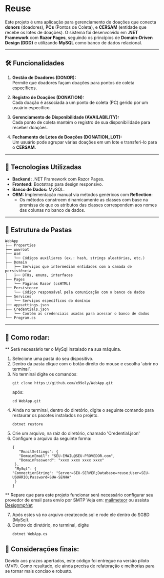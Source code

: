 # Reuse

Este projeto é uma aplicação para gerenciamento de doações que conecta **donors** (doadores), **PCs** (Pontos de Coleta), e **CERSAM** (entidade que recebe os lotes de doações). O sistema foi desenvolvido em **.NET Framework** com **Razor Pages**, seguindo os princípios de **Domain-Driven Design (DDD)** e utilizando **MySQL** como banco de dados relacional.

---

## 🛠️ Funcionalidades

1. **Gestão de Doadores (DONOR):**  
   Permite que doadores façam doações para pontos de coleta específicos.

2. **Registro de Doações (DONATION):**  
   Cada doação é associada a um ponto de coleta (PC) gerido por um usuário específico.

3. **Gerenciamento de Disponibilidade (AVAILABILITY):**  
   Cada ponto de coleta mantém o registro de sua disponibilidade para receber doações.

4. **Fechamento de Lotes de Doações (DONATION_LOT):**  
   Um usuário pode agrupar várias doações em um lote e transferi-lo para o **CERSAM**.

---

## 🔧 Tecnologias Utilizadas

- **Backend:** .NET Framework com Razor Pages.
- **Frontend:** Bootstrap para design responsivo.
- **Banco de Dados:** MySQL.
- **ORM:** Implementação manual via métodos genéricos com **Reflection**:
  - Os métodos constroem dinamicamente as classes com base na premissa de que os atributos das classes correspondem aos nomes das colunas no banco de dados.

---

## 📂 Estrutura de Pastas

```plaintext
WebApp
├── Properties
├── wwwroot
├── Aid
│   └── Códigos auxiliares (ex.: hash, strings aleatórias, etc.)
├── Domain
│   ├── Serviços que intermediam entidades com a camada de persistência
│   ├── DTOs, enums, interfaces
├── Pages
│   └── Páginas Razor (csHTML)
├── Persistence
│   └── Código responsável pela comunicação com o banco de dados
├── Services
│   └── Serviços específicos do domínio
├── appsettings.json
├── Credentials.json
│   └── Contém as credenciais usadas para acessar o banco de dados
└── Program.cs
```
---
## 🚀 Como rodar:
** Será necessário ter o MySql instalado na sua máquina.
1. Selecione uma pasta do seu dispositivo.
2. Dentro da pasta clique com o botão direito do mouse e escolha 'abrir no terminal'.
3. No terminal digite os comandos:
   ```
   git clone https://github.com/x99oly/WebApp.git
   ```
   após:
   ```
   cd WebApp.git
   ```
5. Ainda no terminal, dentro do diretório, digite o seguinte comando para restaurar os pacotes instalados no projeto.
   ```
   dotnet restore
   ```
6. Crie um arquivo, na raíz do diretório, chamado 'Credential.json'
7. Configure o arquivo da seguinte forma:
    ```
    {
       "EmailSettings": {
       "DomainEmail": "SEU-EMAIL@SEU-PROVEDOR.com",
       "DomainPassword": "xxxx xxxx xxxx xxxx"
     },
     "MySql": {
    "ConnectionString": "Server=SEU-SERVER;Database=reuse;User=SEU-USUÁRIO;Password=SUA-SENHA"
     }
   }
   ```
** Repare que para este projeto funcionar será necessário configurar seu provedor de email para envio por SMTP
Veja em: [mailmeteor](https://mailmeteor.com/blog/gmail-smtp-settings) ou assista [DesignmpNet](https://www.youtube.com/watch?v=LWYs7QjHC_E)
   
7. Após estes vá no arquivo createcode.sql e rode ele dentro do SGBD (MySql).
8. Dentro do diretório, no terminal, digite
   ```
   dotnet WebApp.cs
   ```

## 🌛 Considerações finais:
Devido aos prazos apertados, este código foi entregue na versão piloto (MVP). Como resultado, ele ainda precisa de refatoração e melhorias para se tornar mais conciso e robusto.
